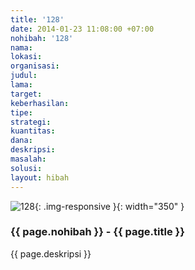 ```yaml
---
title: '128'
date: 2014-01-23 11:08:00 +07:00
nohibah: '128'
nama:
lokasi:
organisasi:
judul:
lama:
target:
keberhasilan:
tipe:
strategi:
kuantitas:
dana:
deskripsi:
masalah:
solusi:
layout: hibah
---
```


![128](/static/img/hibahcms/128.png){: .img-responsive }{: width="350" }

### {{ page.nohibah }} - {{ page.title }}

{{ page.deskripsi }}
